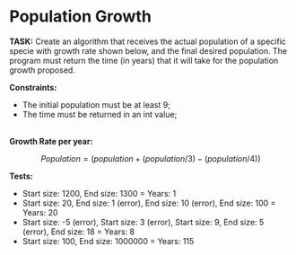 <h1>Population Growth</h1>
<p><b>TASK:</b> Create an algorithm that receives the actual population of a specific specie with growth rate shown below, and the final desired population. The program must return the time (in years) that it will take for the population growth proposed.</p>

<p><b>Constraints:</b>
<ul>
<li>The initial population must be at least 9;</li>
<li>The time must be returned in an int value;</li>
</ul> 
</p><br>
<b>Growth Rate per year:</b><br>

$$ Population = (population + (population/3) - (population/4)) $$

<p><b>Tests:</b><br>
<ul>
<li>Start size: 1200, End size: 1300 = Years: 1</li>
<li>Start size: 20, End size: 1 (error), End size: 10 (error), End size: 100 = Years: 20</li>
<li>Start size: -5 (error), Start size: 3 (error), Start size: 9, End size: 5 (error), End size: 18 = Years: 8</li>
<li>Start size: 100, End size: 1000000 = Years: 115</li>
</ul>
</p>
